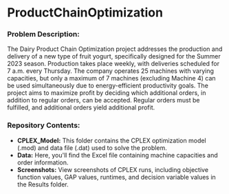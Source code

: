 # ProductChainOptimization

### Problem Description:
The Dairy Product Chain Optimization project addresses the production and delivery of a new type of fruit yogurt, specifically designed for the Summer 2023 season. Production takes place weekly, with deliveries scheduled for 7 a.m. every Thursday. The company operates 25 machines with varying capacities, but only a maximum of 7 machines (excluding Machine 4) can be used simultaneously due to energy-efficient productivity goals. The project aims to maximize profit by deciding which additional orders, in addition to regular orders, can be accepted. Regular orders must be fulfilled, and additional orders yield additional profit.

### Repository Contents:

* **CPLEX_Model:** This folder contains the CPLEX optimization model (.mod) and data file (.dat) used to solve the problem.
* **Data:** Here, you'll find the Excel file containing machine capacities and order information.
* **Screenshots:** View screenshots of CPLEX runs, including objective function values, GAP values, runtimes, and decision variable values in the Results folder.


